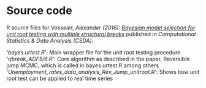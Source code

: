 # Source code
R source files for *Vosseler, Alexander (2016):* [*Bayesian model selection for unit root testing with multiple structural breaks*](https://www.sciencedirect.com/science/article/abs/pii/S0167947314002485) published in *Computational Statistics & Data Analysis (CSDA)*.

*'bayes.urtest.R'*: Main wrapper file for the unit root testing procedure
*'rjbreak_ADF5/6.R'*: Core algorithm as described in the paper, Reversible jump MCMC, which is called in bayes.urtest.R among others
*'Unemployment_rates_data_analysis_Rev_Jump_unitroot.R'*: Shows how unit root test can be applied to real time series

